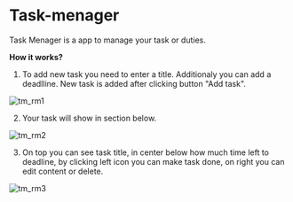 # Task-menager
Task Menager is a app to manage your task or duties.

**How it works?**

1. To add new task you need to enter a title. Additionaly you can add a deadlline. New task is added after clicking button "Add task".

![tm_rm1](https://github.com/neyluu/Task-menager/assets/75064225/b5ce48f1-8964-4b67-8aa5-48a4e540f506)

2. Your task will show in section below.

![tm_rm2](https://github.com/neyluu/Task-menager/assets/75064225/62da522b-eb74-4ff1-8f55-16958b80d4bc)

3. On top you can see task title, in center below how much time left to deadline, by clicking left icon you can make task done, on right you can edit content or delete.

![tm_rm3](https://github.com/neyluu/Task-menager/assets/75064225/2c986632-5528-4aba-b363-190407f81616)
